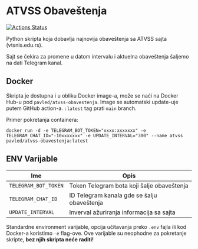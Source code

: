 # ATVSS Obaveštenja

[![Actions Status](https://github.com/dpavle/atvss-obavestenja/workflows/Docker%20Hub/badge.svg)](https://github.com/dpavle/atvss-obavestenja/actions)

Python skripta koja dobavlja najnovija obaveštenja sa ATVSS sajta (vtsnis.edu.rs). 

Sajt se čekira za promene u datom intervalu i aktuelna obaveštenja šaljemo na dati Telegram kanal. 

## Docker

Skripta je dostupna i u obliku Docker image-a, može se naći na Docker Hub-u pod `pavled/atvss-obavestenja`. 
Image se automatski update-uje putem GitHub action-a. `:latest` tag prati `main` branch. 

Primer pokretanja containera:
```
docker run -d -e TELEGRAM_BOT_TOKEN="xxxx:xxxxxxx" -e TELEGRAM_CHAT_ID="-10xxxxxxx" -e UPDATE_INTERVAL="300" --name atvss pavled/atvss-obavestenja:latest
```

## ENV Varijable

| Ime | Opis |
| --- | --- |
| `TELEGRAM_BOT_TOKEN` | Token Telegram bota koji šalje obaveštenja |
| `TELEGRAM_CHAT_ID` | ID Telegram kanala gde se šalju obaveštenja |
| `UPDATE_INTERVAL` | Inverval ažuriranja informacija sa sajta |

Standardne environment varijable, opcija učitavanja preko `.env` fajla
ili kod Docker-a koristimo `-e` flag-ove. Ove varijable su neophodne
za pokretanje skripte, **bez njih skripta neće raditi!**
